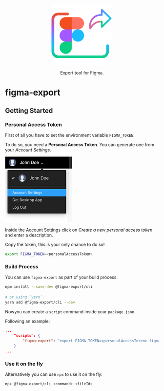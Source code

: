 <p align="center">
    <img src="./images/figma-export.png" width="200" />
</p>

<p align="center">
    Export tool for Figma.
</p>

# figma-export

## Getting Started

### Personal Access Token

First of all you have to set the environment variable `FIGMA_TOKEN`.

To do so, you need a **Personal Access Token**. You can generate one from your *Account Settings*.

![Figma - Account Menu](./images/figma--account-menu.png)

Inside the Account Settings click on *Create a new personal access token* and enter a description.

Copy the token, this is your only chance to do so!

```sh
export FIGMA_TOKEN=<personalAccessToken>
```

### Build Process

You can use `figma-export` as part of your build process.

```sh
npm install --save-dev @figma-export/cli

# or using `yarn`
yarn add @figma-export/cli --dev
```

Nowyou can create a `script` command inside your `package.json`.

Following an example:

```json
...
    "scripts": {
        "figma:export": "export FIGMA_TOKEN=<personalAccessToken> figma-export components RSzpKJcnb6uBRQ3rOfLIyUs5"
    }
...
```

### Use it on the fly

Alternatively you can use `npx` to use it on the fly:

```sh
npx @figma-export/cli <command> <fileId>
```
